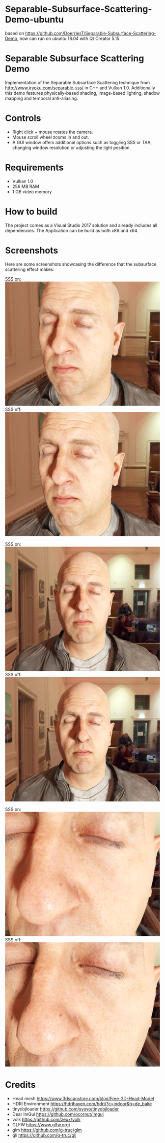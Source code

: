 # Separable-Subsurface-Scattering-Demo-ubuntu
based on https://github.com/DoerriesT/Separable-Subsurface-Scattering-Demo, now can run on ubuntu 18.04 with Qt Creator 5.15

# Separable Subsurface Scattering Demo
Implementation of the Separable Subsurface Scattering technique from http://www.iryoku.com/separable-sss/ in C++ and Vulkan 1.0.
Additionally this demo features physically-based shading, image-based lighting, shadow mapping and temporal anti-aliasing.

# Controls
- Right click + mouse rotates the camera.
- Mouse scroll wheel zooms in and out.
- A GUI window offers additional options such as toggling SSS or TAA, changing window resolution or adjusting the light position.

# Requirements
- Vulkan 1.0
- 256 MB RAM
- 1 GB video memory

# How to build
The project comes as a Visual Studio 2017 solution and already includes all dependencies. The Application can be build as both x86 and x64.

# Screenshots
Here are some screenshots showcasing the difference that the subsurface scattering effect makes:

SSS on:
![Subsurface Scattering On 0](sss0on.png?raw=true "Subsurface Scattering On")
SSS off:
![Subsurface Scattering Off 0](sss0off.png?raw=true "Subsurface Scattering Off")

SSS on:
![Subsurface Scattering On 1](sss1on.png?raw=true "Subsurface Scattering On")
SSS off:
![Subsurface Scattering Off 1](sss1off.png?raw=true "Subsurface Scattering Off")

SSS on:
![Subsurface Scattering On 2](sss2on.png?raw=true "Subsurface Scattering On")
SSS off:
![Subsurface Scattering Off 2](sss2off.png?raw=true "Subsurface Scattering Off")

# Credits
- Head mesh https://www.3dscanstore.com/blog/Free-3D-Head-Model
- HDRI Environment https://hdrihaven.com/hdri/?c=indoor&h=de_balie
- tinyobjloader https://github.com/syoyo/tinyobjloader
- Dear ImGui https://github.com/ocornut/imgui
- volk https://github.com/zeux/volk
- GLFW https://www.glfw.org/
- glm https://github.com/g-truc/glm
- gli https://github.com/g-truc/gli
